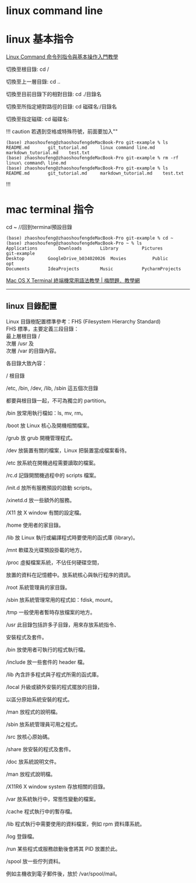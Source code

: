 # linux command line

# linux 基本指令
[Linux Command 命令列指令與基本操作入門教學](https://blog.techbridge.cc/2017/12/23/linux-commnd-line-tutorial/)

切換至根目錄: cd / 

切換至上一層目錄: cd .. 

切換至目前目錄下的相對目錄: cd ./目錄名 

切換至所指定絕對路徑的目錄: cd 磁碟名:/目錄名 

切換至指定磁碟: cd 磁碟名: 

!!! caution
若遇到空格或特殊符號，前面要加入"\"
```
(base) zhaoshoufeng@zhaoshoufengdeMacBook-Pro git-example % ls
README.md		git_tutorial.md		linux command line.md	markdown_tutorial.md	test.txt
(base) zhaoshoufeng@zhaoshoufengdeMacBook-Pro git-example % rm -rf linux\ command\ line.md
(base) zhaoshoufeng@zhaoshoufengdeMacBook-Pro git-example % ls
README.md		git_tutorial.md		markdown_tutorial.md	test.txt
```
!!!

# mac terminal 指令

cd ~ //回到terminal預設目錄
```
(base) zhaoshoufeng@zhaoshoufengdeMacBook-Pro git-example % cd ~
(base) zhaoshoufeng@zhaoshoufengdeMacBook-Pro ~ % ls
Applications		Downloads		Library			Pictures		git-example
Desktop			GoogleDrive_b034020026	Movies			Public			opt
Documents		IdeaProjects		Music			PycharmProjects
```
[Mac OS X Terminal 終端機常用語法教學 \| 梅問題．教學網](https://www.minwt.com/mac/14653.html)

***

## linux 目錄配置

Linux 目錄樹配置標準參考：FHS (Filesystem Hierarchy Standard)  
FHS 標準，主要定義三段目錄：  
最上層根目錄 /  
次層 /usr 及  
次層 /var 的目錄內容。 

各目錄大致內容：

/ 根目錄

/etc, /bin, /dev, /lib, /sbin 這五個次目錄

都要與根目錄一起，不可為獨立的 partition。

/bin 放常用執行檔如：ls, mv, rm。

/boot 放 Linux 核心及開機相關檔案。

/grub 放 grub 開機管理程式。

/dev 放裝置有關的檔案，Linux 把裝置當成檔案看待。

/etc 放系統在開機過程需要讀取的檔案。

/rc.d 記錄開關機過程中的 scripts 檔案。

/init.d 放所有服務預設的啟動 scripts。

/xinetd.d 放一些額外的服務。

/X11 放 X window 有關的設定檔。

/home 使用者的家目錄。

/lib 放 Linux 執行或編譯程式時要使用的函式庫 (library)。

/mnt 軟碟及光碟預設掛載的地方。

/proc 虛擬檔案系統，不佔任何硬碟空間，

放置的資料在記憶體中。放系統核心與執行程序的資訊。

/root 系統管理員的家目錄。

/sbin 放系統管理常用的程式如：fdisk, mount。

/tmp 一般使用者暫時存放檔案的地方。

/usr 此目錄包括許多子目錄，用來存放系統指令、

安裝程式及套件。

/bin 放使用者可執行的程式執行檔。

/include 放一些套件的 header 檔。

/lib 內含許多程式與子程式所需的函式庫。

/local 升級或額外安裝的程式擺放的目錄，

以區分原始系統安裝的程式。

/man 放程式的說明檔。

/sbin 放系統管理員可用之程式。

/src 放核心原始碼。

/share 放安裝的程式及套件。

/doc 放系統說明文件。

/man 放程式說明檔。

/X11R6 X window system 存放相關的目錄。

/var 放系統執行中，常態性變動的檔案。

/cache 程式執行中的暫存檔。

/lib 程式執行中需要使用的資料檔案，例如 rpm 資料庫系統。

/log 登錄檔。

/run 某些程式或服務啟動後會將其 PID 放置於此。

/spool 放一些佇列資料。

例如主機收到電子郵件後，放於 /var/spool/mail。


